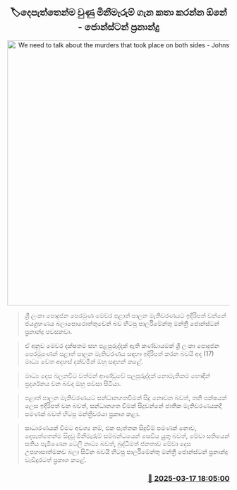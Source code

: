 <p align='center'><b><h2 align='center' title='We need to talk about the murders that took place on both sides - Johnston Fernando'>🏷දෙපැත්තෙන්ම වුණු මිනීමැරුම් ගැන කතා කරන්න ඕනේ - ජොන්ස්ටන් ප්‍රනාන්දු</h2></b></p>
<p align='center'><img src='https://helakuru.sgp1.cdn.digitaloceanspaces.com/esana/images/lib/jonstan-fbo-2025-new.jpg' width='600' alt='We need to talk about the murders that took place on both sides - Johnston Fernando'></p>

> ශ්‍රී ලංකා පොදුජන පෙරමුණ මෙවර පළාත් පාලන මැතිවරණයට ඉදිරිපත් වන්නේ ජයග්‍රහණය බලාපොරොත්තුවෙන් බව හිටපු පාර්ලිමේන්තු මන්ත්‍රී ජොන්ස්ටන් ප්‍රනාන්දු පවසනවා.

> ඒ අනුව මෙවර දක්ෂතම සහ පළපුරුද්දක් ඇති කණ්ඩායමක් ශ්‍රී ලංකා පොදුජන පෙරමුණෙන් පළාත් පාලන මැතිවරණය සඳහා ඉදිරිපත් කරන බවයි අද (17) මාධ්‍ය වෙත අදහස් දක්වමින් ඔහු සඳහන් කළේ.

> මාධ්‍ය දෙස බලනවිට වත්මන් ආණ්ඩුවේ පලපුරුද්දක් නොමැතිකම හොඳින් ප්‍රදර්ශනය වන බවද ඔහු පවසා සිටියා.

> පළාත් පාලන මැතිවරණයට සන්ධානගතවීමක් සිදු නොවන බවත්, තනි පක්ෂයක් ලෙස ඉදිරිපත් වන බවත්, සන්ධානගත වීමක් සිදුවන්නේ ජාතික මැතිවරණයකදී පමණක් බවත් හිටපු මන්ත්‍රීවරයා ප්‍රකාශ කළා.

> සාධාරණයක් වීමට අවශ්‍ය නම්, එක පැත්තක සිදුවීම් පමණක් නොව, දෙපැත්තෙන්ම සිදුවූ මිනීමැරුම් සම්බන්ධයෙන් සෙවිය යුුතු බවත්, මේවා සතියෙන් සතිය පැමිණෙන ටෙලි නාට්‍ය බවත්, බුද්ධිමත් ජනතාව මේවා දෙස උපහාසාත්මකව බලා සිටින බවයි හිටපු පාර්ලිමේන්තු මන්ත්‍රී ජොන්ස්ටන් ප්‍රනාන්දු වැඩිදුරටත් ප්‍රකාශ කළේ. 



<h3 align='right'><a href='https://www.helakuru.lk/esana/p/108388/'>📅 2025-03-17 18:05:00</a></h3>
